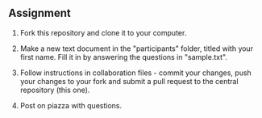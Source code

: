 Assignment
----------

1. Fork this repository and clone it to your computer.  

2. Make a new text document in the "participants" folder, titled with your first name.  Fill it in by answering the questions in "sample.txt".  

3. Follow instructions in collaboration files - commit your changes, push your changes to your fork and submit a pull request to the central repository (this one).  

4. Post on piazza with questions.  